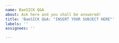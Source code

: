 ```yaml
---
name: BaeSICK Q&A
about: Ask here and you shall be answered!
title: 'BaeSICK Q&A: "INSERT YOUR SUBJECT HERE"'
labels: ''
assignees: ''

---
```



